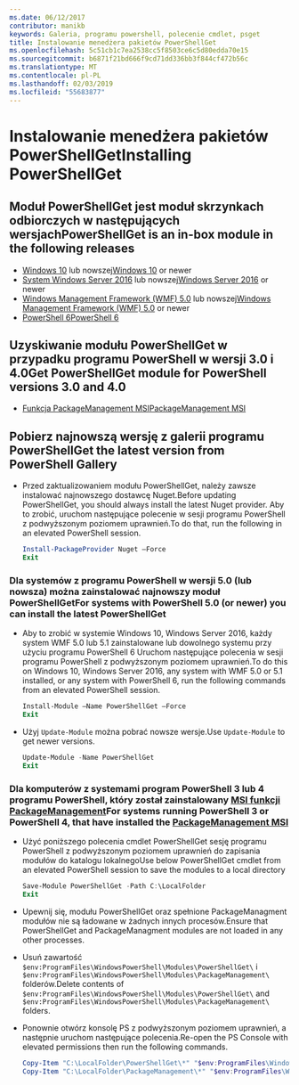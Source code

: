 ```yaml
---
ms.date: 06/12/2017
contributor: manikb
keywords: Galeria, programu powershell, polecenie cmdlet, psget
title: Instalowanie menedżera pakietów PowerShellGet
ms.openlocfilehash: 5c51cb1c7ea2538cc5f8503ce6c5d80edda70e15
ms.sourcegitcommit: b6871f21bd666f9cd71dd336bb3f844cf472b56c
ms.translationtype: MT
ms.contentlocale: pl-PL
ms.lasthandoff: 02/03/2019
ms.locfileid: "55683877"
---
```

# <a name="installing-powershellget"></a><span data-ttu-id="edc0c-103">Instalowanie menedżera pakietów PowerShellGet</span><span class="sxs-lookup"><span data-stu-id="edc0c-103">Installing PowerShellGet</span></span>

## <a name="powershellget-is-an-in-box-module-in-the-following-releases"></a><span data-ttu-id="edc0c-104">Moduł PowerShellGet jest moduł skrzynkach odbiorczych w następujących wersjach</span><span class="sxs-lookup"><span data-stu-id="edc0c-104">PowerShellGet is an in-box module in the following releases</span></span>

- <span data-ttu-id="edc0c-105">[Windows 10](https://www.microsoft.com/windows) lub nowszej</span><span class="sxs-lookup"><span data-stu-id="edc0c-105">[Windows 10](https://www.microsoft.com/windows) or newer</span></span>
- <span data-ttu-id="edc0c-106">[System Windows Server 2016](/windows-server/windows-server) lub nowszej</span><span class="sxs-lookup"><span data-stu-id="edc0c-106">[Windows Server 2016](/windows-server/windows-server) or newer</span></span>
- <span data-ttu-id="edc0c-107">[Windows Management Framework (WMF) 5.0](https://www.microsoft.com/download/details.aspx?id=50395) lub nowszej</span><span class="sxs-lookup"><span data-stu-id="edc0c-107">[Windows Management Framework (WMF) 5.0](https://www.microsoft.com/download/details.aspx?id=50395) or newer</span></span>
- [<span data-ttu-id="edc0c-108">PowerShell 6</span><span class="sxs-lookup"><span data-stu-id="edc0c-108">PowerShell 6</span></span>](https://github.com/PowerShell/PowerShell/releases)

## <a name="get-powershellget-module-for-powershell-versions-30-and-40"></a><span data-ttu-id="edc0c-109">Uzyskiwanie modułu PowerShellGet w przypadku programu PowerShell w wersji 3.0 i 4.0</span><span class="sxs-lookup"><span data-stu-id="edc0c-109">Get PowerShellGet module for PowerShell versions 3.0 and 4.0</span></span>

- [<span data-ttu-id="edc0c-110">Funkcja PackageManagement MSI</span><span class="sxs-lookup"><span data-stu-id="edc0c-110">PackageManagement MSI</span></span>](https://www.microsoft.com/download/details.aspx?id=51451)

## <a name="get-the-latest-version-from-powershell-gallery"></a><span data-ttu-id="edc0c-111">Pobierz najnowszą wersję z galerii programu PowerShell</span><span class="sxs-lookup"><span data-stu-id="edc0c-111">Get the latest version from PowerShell Gallery</span></span>

- <span data-ttu-id="edc0c-112">Przed zaktualizowaniem modułu PowerShellGet, należy zawsze instalować najnowszego dostawcę Nuget.</span><span class="sxs-lookup"><span data-stu-id="edc0c-112">Before updating PowerShellGet, you should always install the latest Nuget provider.</span></span> <span data-ttu-id="edc0c-113">Aby to zrobić, uruchom następujące polecenie w sesji programu PowerShell z podwyższonym poziomem uprawnień.</span><span class="sxs-lookup"><span data-stu-id="edc0c-113">To do that, run the following in an elevated PowerShell session.</span></span>

  ```powershell
  Install-PackageProvider Nuget –Force
  Exit
  ```

### <a name="for-systems-with-powershell-50-or-newer-you-can-install-the-latest-powershellget"></a><span data-ttu-id="edc0c-114">Dla systemów z programu PowerShell w wersji 5.0 (lub nowsza) można zainstalować najnowszy moduł PowerShellGet</span><span class="sxs-lookup"><span data-stu-id="edc0c-114">For systems with PowerShell 5.0 (or newer) you can install the latest PowerShellGet</span></span>

- <span data-ttu-id="edc0c-115">Aby to zrobić w systemie Windows 10, Windows Server 2016, każdy system WMF 5.0 lub 5.1 zainstalowane lub dowolnego systemu przy użyciu programu PowerShell 6 Uruchom następujące polecenia w sesji programu PowerShell z podwyższonym poziomem uprawnień.</span><span class="sxs-lookup"><span data-stu-id="edc0c-115">To do this on Windows 10, Windows Server 2016, any system with WMF 5.0 or 5.1 installed, or any system with PowerShell 6, run the following commands from an elevated PowerShell session.</span></span>

  ```powershell
  Install-Module –Name PowerShellGet –Force
  Exit
  ```

- <span data-ttu-id="edc0c-116">Użyj `Update-Module` można pobrać nowsze wersje.</span><span class="sxs-lookup"><span data-stu-id="edc0c-116">Use `Update-Module` to get newer versions.</span></span>

  ```powershell
  Update-Module -Name PowerShellGet
  Exit
  ```

### <a name="for-systems-running-powershell-3-or-powershell-4-that-have-installed-the-packagemanagement-msihttpswwwmicrosoftcomdownloaddetailsaspxid51451"></a><span data-ttu-id="edc0c-117">Dla komputerów z systemami program PowerShell 3 lub 4 programu PowerShell, który został zainstalowany [MSI funkcji PackageManagement](https://www.microsoft.com/download/details.aspx?id=51451)</span><span class="sxs-lookup"><span data-stu-id="edc0c-117">For systems running PowerShell 3 or PowerShell 4, that have installed the [PackageManagement MSI](https://www.microsoft.com/download/details.aspx?id=51451)</span></span>

- <span data-ttu-id="edc0c-118">Użyć poniższego polecenia cmdlet PowerShellGet sesję programu PowerShell z podwyższonym poziomem uprawnień do zapisania modułów do katalogu lokalnego</span><span class="sxs-lookup"><span data-stu-id="edc0c-118">Use below PowerShellGet cmdlet from an elevated PowerShell session to save the modules to a local directory</span></span>

  ```powershell
  Save-Module PowerShellGet -Path C:\LocalFolder
  Exit
  ```

- <span data-ttu-id="edc0c-119">Upewnij się, modułu PowerShellGet oraz spełnione PackageManagment modułów nie są ładowane w żadnych innych procesów.</span><span class="sxs-lookup"><span data-stu-id="edc0c-119">Ensure that PowerShellGet and PackageManagment modules are not loaded in any other processes.</span></span>
- <span data-ttu-id="edc0c-120">Usuń zawartość `$env:ProgramFiles\WindowsPowerShell\Modules\PowerShellGet\` i `$env:ProgramFiles\WindowsPowerShell\Modules\PackageManagement\` folderów.</span><span class="sxs-lookup"><span data-stu-id="edc0c-120">Delete contents of `$env:ProgramFiles\WindowsPowerShell\Modules\PowerShellGet\` and  `$env:ProgramFiles\WindowsPowerShell\Modules\PackageManagement\` folders.</span></span>
- <span data-ttu-id="edc0c-121">Ponownie otwórz konsolę PS z podwyższonym poziomem uprawnień, a następnie uruchom następujące polecenia.</span><span class="sxs-lookup"><span data-stu-id="edc0c-121">Re-open the PS Console with elevated permissions then run the following commands.</span></span>

  ```powershell
  Copy-Item "C:\LocalFolder\PowerShellGet\*" "$env:ProgramFiles\WindowsPowerShell\Modules\PowerShellGet\" -Recurse -Force
  Copy-Item "C:\LocalFolder\PackageManagement\*" "$env:ProgramFiles\WindowsPowerShell\Modules\PackageManagement\" -Recurse -Force
  ```
